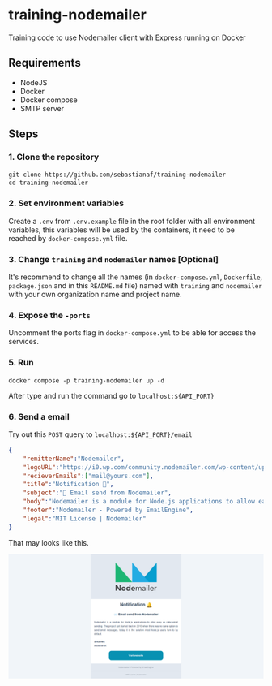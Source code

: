 # training-nodemailer

Training code to use Nodemailer client with Express running on Docker

## Requirements

- NodeJS
- Docker
- Docker compose
- SMTP server

## Steps

### 1. Clone the repository

```shell
git clone https://github.com/sebastianaf/training-nodemailer
cd training-nodemailer
```

### 2. Set environment variables

Create a `.env` from `.env.example` file in the root folder with all environment variables, this variables will be used by the containers, it need to be reached by `docker-compose.yml` file.

### 3. Change `training` and `nodemailer` names [Optional]

It's recommend to change all the names (in `docker-compose.yml`, `Dockerfile`, `package.json` and in this `README.md` file) named with `training` and `nodemailer` with your own organization name and project name.

### 4. Expose the `-ports`

Uncomment the ports flag in `docker-compose.yml` to be able for access the services.

### 5. Run

```shell
docker compose -p training-nodemailer up -d
```

After type and run the command go to `localhost:${API_PORT}`

### 6. Send a email

Try out this `POST` query to `localhost:${API_PORT}/email`

```JSON
{
    "remitterName":"Nodemailer",
	"logoURL":"https://i0.wp.com/community.nodemailer.com/wp-content/uploads/2015/10/n2-2.png",
	"recieverEmails":["mail@yours.com"],
	"title":"Notification 🔔",
	"subject":"📨 Email send from Nodemailer",
	"body":"Nodemailer is a module for Node.js applications to allow easy as cake email sending. The project got started back in 2010 when there was no sane option to send email messages, today it is the solution most Node.js users turn to by default.<br><br><strong>Sincerely</strong><br>sebastianaf.",
    "footer":"Nodemailer - Powered by EmailEngine",
	"legal":"MIT License | Nodemailer"
}

```
That may looks like this.

![Email preview](https://github.com/sebastianaf/training-nodemailer/blob/main/preview.png?raw=true)
